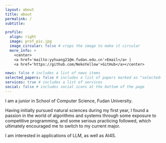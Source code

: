 ```yaml
---
layout: about
title: about
permalink: /
subtitle:

profile:
  align: right
  image: prof_pic.jpg
  image_circular: false # crops the image to make it circular
  more_info: >
    <center>
    <a href='mailto:yyhuang21@m.fudan.edu.cn'>Email</a> | 
    <a href='https://github.com/NekoYellow'>GitHub</a></center>

news: false # includes a list of news items
selected_papers: false # includes a list of papers marked as "selected={true}"
services: true # includes a list of services
social: false # includes social icons at the bottom of the page
---
```


I am a junior in School of Computer Science, Fudan University.

Having initially pursued natural sciences during my first year, I found a passion in the world of algorithms and systems through some exposure to competitive programming, and some serious practicing followed, which ultimately encouraged me to switch to my current major.

I am interested in applications of LLM, as well as AI4S.
